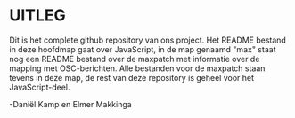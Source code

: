 # UITLEG
Dit is het complete github repository van ons project. Het README bestand in deze hoofdmap gaat over JavaScript, in de map genaamd "max" staat nog een README bestand over de maxpatch met informatie over de mapping met OSC-berichten. Alle bestanden voor de maxpatch staan tevens in deze map, de rest van deze repository is geheel voor het JavaScript-deel.

-Daniël Kamp en Elmer Makkinga